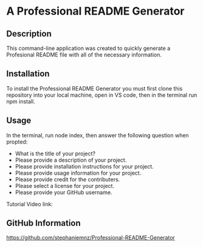 # A Professional README Generator

## Description
This command-line application was created to quickly generate a Profesional README file with all of the necessary information.

## Installation
To install the Professional README Generator you must first clone this repository into your local machine, open in VS code, then in the terminal run npm install.

## Usage
In the terminal, run node index, then answer the following question when propted:
- What is the title of your project?
- Please provide a description of your project.
- Please provide installation instructions for your project.
- Please provide usage information for your project.
- Please provide credit for the contributers.
- Please select a license for your project.
- Please provide your GitHub username.

Tutorial Video link:

## GitHub Information
https://github.com/stephaniemnz/Professional-README-Generator